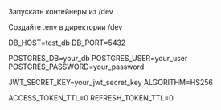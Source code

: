 Запускать контейнеры из /dev

Создайте .env в директории /dev

DB_HOST=test_db
DB_PORT=5432

POSTGRES_DB=your_db
POSTGRES_USER=your_user
POSTGRES_PASSWORD=your_password

JWT_SECRET_KEY=your_jwt_secret_key
ALGORITHM=HS256

ACCESS_TOKEN_TTL=0
REFRESH_TOKEN_TTL=0